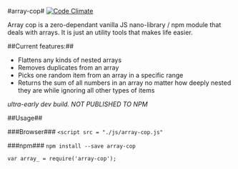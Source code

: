 #array-cop#
[![Code Climate](https://codeclimate.com/github/tomkallen/array-cop/badges/gpa.svg)](https://codeclimate.com/github/tomkallen/array-cop)

Array cop is a zero-dependant vanilla JS nano-library / npm module that deals with arrays.
It is just an utility tools that makes life easier.

##Current features:##
- Flattens any kinds of nested arrays
- Removes duplicates from an array  
- Picks one random item from an array in a specific range  
- Returns the sum of all numbers in an array no matter how deeply nested they are while ignoring all other types of items

*ultra-early dev build. NOT PUBLISHED TO NPM*  

##Usage##

###Browser###
`<script src = "./js/array-cop.js"`

###npm###
`npm install --save array-cop`

`var array_ = require('array-cop');`
